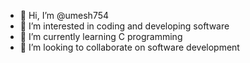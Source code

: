 - 👋 Hi, I’m @umesh754
- 👀 I’m interested in coding and developing software
- 🌱 I’m currently learning C programming
- 💞️ I’m looking to collaborate on software development

<!---
umesh754/umesh754 is a ✨ special ✨ repository because its `README.md` (this file) appears on your GitHub profile.
You can click the Preview link to take a look at your changes.
--->
